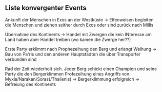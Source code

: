 
## Liste konvergenter Events
Ankunft der Menschen in Exos an der Westküste
-> Elfenweisen begleiten die Menschen und ziehen seither durch Exos oder sind zurück nach Millis

Übernahme des Kontinents
-> Handel mit Zwergen die kein INteresse am Land haben aber Handel treiben (wo kamen die Zwerge her??)

Erste Party erklimmt nach Prophezeihung den Berg und erlangt Weihung
-> Bau von Pa'ris und den anderen Hauptstädten die über Transporter verbunden sind

Rad der Zeit wiederholt sich. Jeder Berg schickt einen Champion und seine Party die den Bergerklimmen
Profezeihung eines Angriffs von Myxia/Narakan/Soras(/Thailenis) -> Bergerklimmung erfolgreich -> Befreiung des Kontinents
